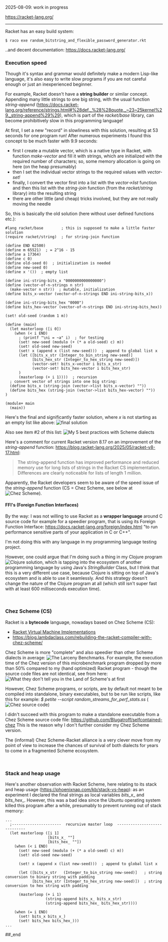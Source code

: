 2025-08-09: work in progress

https://racket-lang.org/

---

Racket has an easy build system: 
```
$ raco exe random_bitstring_and_flexible_password_generator.rkt
```
..and decent documentation: https://docs.racket-lang.org/

### Execution speed

Though it's syntax and grammar would definitely make a modern Lisp-like language, it's also easy to write slow programs if you are not careful enough or just an inexperienced beginner.

For example, Racket doesn't have a **string builder** or similar concept. Appending many little strings to one big string, with the usual function _string-append_ (https://docs.racket-lang.org/reference/strings.html#%28def._%28%28quote._~23~25kernel%29._string-append%29%29), which is part of the _racket/base_ library, can become prohibitively slow in this programming language!

At first, I set a new "record" in slowliness with this solution, resulting at 53 seconds for one program run! After numerous experiments I found this concept to be much faster with 9.9 seconds:

- first I create a mutable vector, which is a native type in Racket, with function _make-vector_ and fill it with strings, which are initialized with the required number of characters; so, some memory allocation is going on here (on the heap presumably)
- then I set the individual vector strings to the required values with _vector-set!_
- finally, I convert the vector first into a list with the _vector->list_ function and then this list with the _string-join_ function (from the _racket/string_ library) into the resulting string
- there are other little (and cheap) tricks involved, but they are not really moving the needle

So, this is basically the old solution (here without user defined functions etc.):

```
#lang racket/base        ; this is supposed to make a little faster solution
(require racket/string)  ; for string-join function

(define END 62500)
(define m 65521)  ; = 2^16 - 15
(define a 17364)
(define c 0)
(define old-seed 0)  ; initialization is needed
(define new-seed 0)
(define x '())  ; empty list

(define ini-string-bits_x "0000000000000000")
(define (vector-of-n-strings n str)
  (make-vector n str))  ; mutable, initialization
(define bits_x-vector (vector-of-n-strings END ini-string-bits_x))

(define ini-string-bits_hex "0000")
(define bits_hex-vector (vector-of-n-strings END ini-string-bits_hex))

(set! old-seed (random 1 m))

(define (main)
  (let masterloop ([i 0])
    (when (< i END)
      ; (printf "\ni = ~a" i)  ; for testing
      (set! new-seed (modulo (+ (* a old-seed) c) m))
      (set! old-seed new-seed)
      (set! x (append x (list new-seed)))  ; append to global list x
      (let ([bits_x_str (Integer_to_bin_string new-seed)]
            [bits_hex_str (Integer_to_hex_string new-seed)])
            (vector-set! bits_x-vector i bits_x_str)
            (vector-set! bits_hex-vector i bits_hex_str)
      )
      (masterloop (+ i 1))))  ; recursion
  ; convert vector of strings into one big string:
  (define bits_x (string-join (vector->list bits_x-vector) ""))
  (define bits_hex (string-join (vector->list bits_hex-vector) ""))
)

(module+ main
  (main))
```

Here's the final and significantly faster solution, where _x_ is not starting as an empty list like above: ![final solution](https://github.com/practicalcomputerscience/MicrobenchmarkGPHLlanguages/blob/main/03%20-%20source%20code/02%20-%20functional%20languages/Scheme/Racket/random_streams_for_perf_stats.rkt)

Also see item #2 of this list: ![My 5 best practices with Scheme dialects](https://github.com/practicalcomputerscience/MicrobenchmarkGPHLlanguages/tree/main/03%20-%20source%20code/02%20-%20functional%20languages/Scheme#my-5-best-practices-with-scheme-dialects)

Here's a comment for current Racket version 8.17 on an improvement of the _string-append_ function: https://blog.racket-lang.org/2025/05/racket-v8-17.html:

> The string-append function has improved performance and reduced memory use for long lists of strings in the Racket CS implementation. Differences are clearly noticeable for lists of length 1 million.

Apparently, the Racket developers seem to be aware of the speed issue of the _string-append_ function (CS = Chez Scheme, see below at ![Chez Scheme](https://github.com/practicalcomputerscience/MicrobenchmarkGPHLlanguages/tree/main/03%20-%20source%20code/02%20-%20functional%20languages/Scheme/Racket#chez-scheme-cs)).

#### FFI's (Foreign Function Interfaces)

By the way: I was not willing to use Racket as a **wrapper language** around C source code for example for a speedier program, that is using its Foreign Function Interface: https://docs.racket-lang.org/foreign/index.html "to run performance sensitive parts of your application in C or C++".

I'm not doing this with any language in my programming language testing project.

However, one could argue that I'm doing such a thing in my Clojure program ![Clojure solution](https://github.com/practicalcomputerscience/MicrobenchmarkGPHLlanguages/blob/main/03%20-%20source%20code/02%20-%20functional%20languages/Clojure/random_streams_for_perf_stats_core.clj), which is tapping into the ecosystem of another programming language by using Java's _StringBuilder_ Class, but I think that this is a very different use case, because Clojure is sitting on top of Java's ecosystem and is able to use it seamlessly. And this strategy doesn't change the nature of the Clojure program at all (which still isn't super fast with at least 600 milliseconds execution time).

<br/>

### Chez Scheme (CS)

Racket is a **bytecode** language, nowadays based on Chez Scheme (CS):

- [Racket Virtual Machine Implementations](https://docs.racket-lang.org/guide/performance.html#(part._virtual-machines))
- https://blog.lambdaclass.com/rebuilding-the-racket-compiler-with-chez-scheme/

Chez Scheme is more "complete" and also speedier than other Scheme dialects in average: ![The Larceny Benchmarks](https://github.com/practicalcomputerscience/MicrobenchmarkGPHLlanguages/tree/main/03%20-%20source%20code/02%20-%20functional%20languages/Scheme#the-larceny-benchmarks). For example, the execution time of the Chez version of this microbenchmark program dropped by more than 50% compared to my (hand optimized) Racket program - though the source code files are not identical, see from here: ![What they don't tell you in the Land of Scheme's at first](https://github.com/practicalcomputerscience/MicrobenchmarkGPHLlanguages/tree/main/03%20-%20source%20code/02%20-%20functional%20languages/Scheme#what-they-dont-tell-you-in-the-land-of-schemes-at-first)

However, Chez Scheme programs, or scripts, are by default not meant to be compiled into standalone, binary executables, but to be run like scripts, like this for example: _$ petite --script random_streams_for_perf_stats.ss_ (![Chez source code](https://github.com/practicalcomputerscience/MicrobenchmarkGPHLlanguages/blob/main/03%20-%20source%20code/02%20-%20functional%20languages/Scheme/Chez/random_streams_for_perf_stats.ss))

I didn't succeed with this program to make a standalone executable from a Chez Scheme source code file: https://github.com/Blugatroff/selfcontained-chez This is the reason why I don't further consider my Chez Scheme version.

The (informal) Chez Scheme-Racket alliance is a very clever move from my point of view to increase the chances of survival of both dialects for years to come in a fragmented Scheme ecosystem.

<br/>

### Stack and heap usage

Here's another observation with Racket Scheme, here relating to its stack and heap usage (https://phoenixnap.com/kb/stack-vs-heap): as an experiment I declared the final strings as local variables _bits_x__ and _bits_hex__. However, this was a bad idea since the Ubuntu operating system killed this program after a while, presumably to prevent running out of stack memory:

```
...
  ;----------------------  recursive master loop  -----------------------------
  (let masterloop ([i 1]
                   [bits_x_ ""]
                   [bits_hex_ ""])
    (when (< i END)        
      (set! new-seed (modulo (+ (* a old-seed) c) m))
      (set! old-seed new-seed)
      
      (set! x (append x (list new-seed)))  ; append to global list x
      
      (let ([bits_x_str   (Integer_to_bin_string new-seed)]   ; string conversion to binary string with padding
            [bits_hex_str (Integer_to_hex_string new-seed)])  ; string conversion to hex string with padding
            
      (masterloop (+ i 1)
                  (string-append bits_x_ bits_x_str)
                  (string-append bits_hex_ bits_hex_str))))

    (when (= i END)
      (set! bits_x bits_x_)
      (set! bits_hex bits_hex_)))
...
```

##_end
